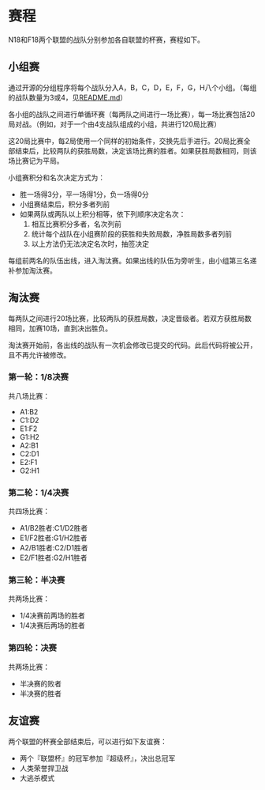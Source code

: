 # 赛程

N18和F18两个联盟的战队分别参加各自联盟的杯赛，赛程如下。

## 小组赛

通过开源的分组程序将每个战队分入A，B，C，D，E，F，G，H八个小组。（每组的战队数量为3或4，见[README.md](README.md)）

各小组的战队之间进行单循环赛（每两队之间进行一场比赛），每一场比赛包括20局对战。（例如，对于一个由4支战队组成的小组，共进行120局比赛）

这20局比赛中，每2局使用一个同样的初始条件，交换先后手进行。20局比赛全部结束后，比较两队的获胜局数，决定该场比赛的胜者。如果获胜局数相同，则该场比赛记为平局。

小组赛积分和名次决定方式为：
- 胜一场得3分，平一场得1分，负一场得0分
- 小组赛结束后，积分多者列前
- 如果两队或两队以上积分相等，依下列顺序决定名次：
  1. 相互比赛积分多者，名次列前
  1. 统计每个战队在小组赛阶段的获胜和失败局数，净胜局数多者列前
  1. 以上方法仍无法决定名次时，抽签决定

每组前两名的队伍出线，进入淘汰赛。如果出线的队伍为旁听生，由小组第三名递补参加淘汰赛。

## 淘汰赛

每两队之间进行20场比赛，比较两队的获胜局数，决定晋级者。若双方获胜局数相同，加赛10场，直到决出胜负。

淘汰赛开始前，各出线的战队有一次机会修改已提交的代码。此后代码将被公开，且不再允许被修改。

### 第一轮：1/8决赛

共八场比赛：
- A1:B2
- C1:D2
- E1:F2
- G1:H2
- A2:B1
- C2:D1
- E2:F1
- G2:H1

### 第二轮：1/4决赛

共四场比赛：
- A1/B2胜者:C1/D2胜者
- E1/F2胜者:G1/H2胜者
- A2/B1胜者:C2/D1胜者
- E2/F1胜者:G2/H1胜者

### 第三轮：半决赛

共两场比赛：
- 1/4决赛前两场的胜者
- 1/4决赛后两场的胜者

### 第四轮：决赛

共两场比赛：
- 半决赛的败者
- 半决赛的胜者

## 友谊赛

两个联盟的杯赛全部结束后，可以进行如下友谊赛：
- 两个『联盟杯』的冠军参加『超级杯』，决出总冠军
- 人类荣誉捍卫战
- 大逃杀模式
